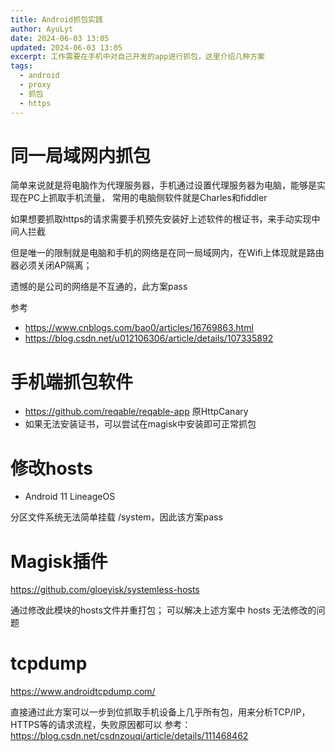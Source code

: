 ```yaml
---
title: Android抓包实践
author: AyuLyt
date: 2024-06-03 13:05
updated: 2024-06-03 13:05
excerpt: 工作需要在手机中对自己开发的app进行抓包，这里介绍几种方案
tags:
  - android
  - proxy
  - 抓包
  - https
---
```

# 同一局域网内抓包

简单来说就是将电脑作为代理服务器，手机通过设置代理服务器为电脑，能够是实现在PC上抓取手机流量，
常用的电脑侧软件就是Charles和fiddler

如果想要抓取https的请求需要手机预先安装好上述软件的根证书，来手动实现中间人拦截

但是唯一的限制就是电脑和手机的网络是在同一局域网内，在Wifi上体现就是路由器必须关闭AP隔离；

遗憾的是公司的网络是不互通的，此方案pass


参考
- https://www.cnblogs.com/bao0/articles/16769863.html
- https://blog.csdn.net/u012106306/article/details/107335892


# 手机端抓包软件

- https://github.com/reqable/reqable-app 原HttpCanary
- 如果无法安装证书，可以尝试在magisk中安装即可正常抓包

# 修改hosts

- Android 11 LineageOS

分区文件系统无法简单挂载 /system，因此该方案pass

# Magisk插件

https://github.com/gloeyisk/systemless-hosts

通过修改此模块的hosts文件并重打包；
可以解决上述方案中 hosts 无法修改的问题


# tcpdump

https://www.androidtcpdump.com/

直接通过此方案可以一步到位抓取手机设备上几乎所有包，用来分析TCP/IP，HTTPS等的请求流程，失败原因都可以
参考：https://blog.csdn.net/csdnzouqi/article/details/111468462




